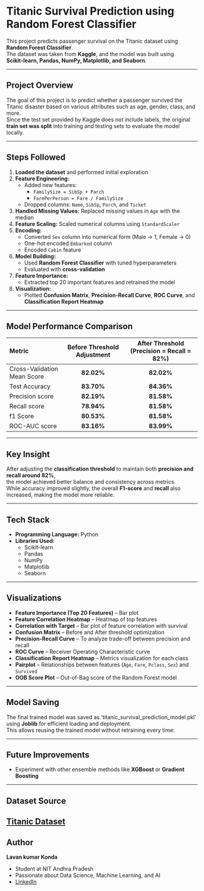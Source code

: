 # Titanic Survival Prediction using Random Forest Classifier  

This project predicts passenger survival on the Titanic dataset using **Random Forest Classifier**.  
The dataset was taken from **Kaggle**, and the model was built using  
**Scikit-learn, Pandas, NumPy, Matplotlib, and Seaborn**.  

---

##  Project Overview  
The goal of this project is to predict whether a passenger survived the Titanic disaster based on various attributes such as age, gender, class, and more.  
Since the test set provided by Kaggle does not include labels, the original **train set was split** into training and testing sets to evaluate the model locally.

---

##  Steps Followed  

1. **Loaded the dataset** and performed initial exploration  
2. **Feature Engineering:**  
   - Added new features:  
     - `FamilySize = SibSp + Parch`  
     - `FarePerPerson = Fare / FamilySize`  
   - Dropped columns: `Name`, `SibSp`, `Parch`, and `Ticket`  
3. **Handled Missing Values:** Replaced missing values in `Age` with the median  
4. **Feature Scaling:** Scaled numerical columns using `StandardScaler`  
5. **Encoding:**  
   - Converted `Sex` column into numerical form (Male → 1, Female → 0)  
   - One-hot encoded `Embarked` column  
   - Encoded `Cabin` feature  
6. **Model Building:**  
   - Used **Random Forest Classifier** with tuned hyperparameters  
   - Evaluated with **cross-validation**  
7. **Feature Importance:**  
   - Extracted top 20 important features and retrained the model  
8. **Visualization:**  
   - Plotted **Confusion Matrix**, **Precision-Recall Curve**, **ROC Curve**, and **Classification Report Heatmap**

---

## Model Performance Comparison  

| Metric                      | Before Threshold Adjustment | After Threshold (Precision = Recall = 82%) |
|:----------------------------|:---------------------------:|:------------------------------------------:|
| Cross-Validation Mean Score | **82.02%**                  | **82.02%**                                 |
| Test Accuracy               | **83.70%**                  | **84.36%**                                 |
| Precision score             | **82.19%**                  | **81.58%**                                 |
| Recall  score               | **78.94%**                  | **81.58%**                                 |
| f1 Score                    | **80.53%**                  | **81.58%**                                 |
| ROC-AUC score               | **83.16%**                  | **83.99%**                                 |

---

##  Key Insight  

After adjusting the **classification threshold** to maintain both **precision and recall around 82%**,  
the model achieved better balance and consistency across metrics.  
While accuracy improved slightly, the overall **F1-score** and **recall** also increased, making the model more reliable.

---

##  Tech Stack  
- **Programming Language:** Python   
- **Libraries Used:**  
  - Scikit-learn  
  - Pandas  
  - NumPy  
  - Matplotlib  
  - Seaborn  

---

##  Visualizations 

- **Feature Importance (Top 20 Features)** – Bar plot  
- **Feature Correlation Heatmap** – Heatmap of top features  
- **Correlation with Target** – Bar plot of feature correlation with survival  
- **Confusion Matrix** – Before and After threshold optimization  
- **Precision-Recall Curve** – To analyze trade-off between precision and recall  
- **ROC Curve** – Receiver Operating Characteristic curve  
- **Classification Report Heatmap** – Metrics visualization for each class  
- **Pairplot** – Relationships between features (`Age`, `Fare`, `Pclass`, `Sex`) and `Survived`  
- **OOB Score Plot** – Out-of-Bag score of the Random Forest model
   
---
##  Model Saving

The final trained model was saved as 'titanic_survival_prediction_model.pkl' using **Joblib** for efficient loading and deployment.  
This allows reusing the trained model without retraining every time:

---
##  Future Improvements  
- Experiment with other ensemble methods like **XGBoost** or **Gradient Boosting** 
---

##  Dataset Source  
 [Titanic Dataset](https://homl.info/titanic.tgz)
---

##  Author  

**Lavan kumar Konda**  
-  Student at NIT Andhra Pradesh  
-  Passionate about Data Science, Machine Learning, and AI  
-  [LinkedIn](https://www.linkedin.com/in/lavan-kumar-konda/)
